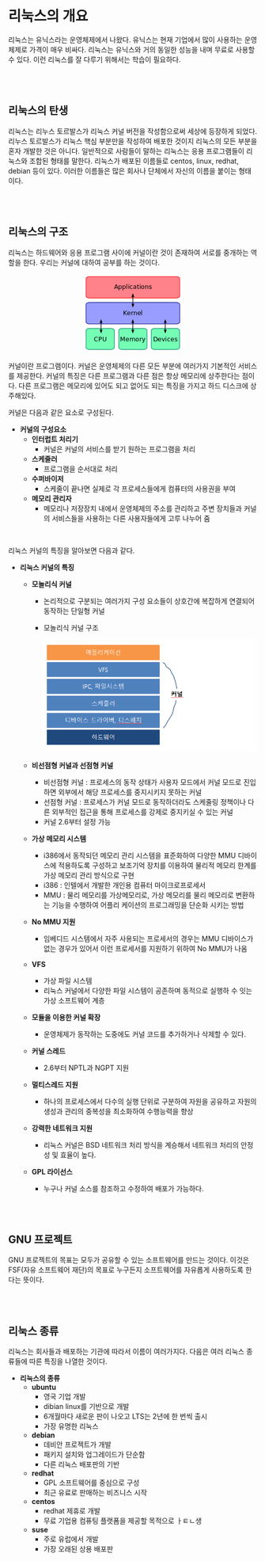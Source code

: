 # 리눅스의 개요

리눅스는 유닉스라는 운영체제에서 나왔다. 유닉스는 현재 기업에서 많이 사용하는 운영체제로 가격이 매우 비싸다. 리눅스는 유닉스와 거의 동일한 성능을 내며 무료로 사용할 수 있다. 이런 리눅스를 잘 다루기 위해서는 학습이 필요하다.

<br>
<br>


## 리눅스의 탄생

 리눅스는 리누스 토르발스가 리눅스 커널 버전을 작성함으로써 세상에 등장하게 되었다. 리누스 토르발스가 리눅스 핵심 부분만을 작성하여 배포한 것이지 리눅스의 모든 부분을 혼자 개발한 것은 아니다. 일반적으로 사람들이 말하는 리눅스는 응용 프로그램들이 리눅스와 조합된 형태를 말한다. 리눅스가 배포된 이름들로 centos, linux, redhat, debian 등이 있다. 이러한 이름들은 많은 회사나 단체에서 자신의 이름을 붙이는 형태이다.  

<br>
<br>


## 리눅스의 구조

리눅스는 하드웨어와 응용 프로그램 사이에 커널이란 것이 존재하여 서로를 중개하는 역할을 한다. 우리는 커널에 대하여 공부를 하는 것이다.
<br>


<p align="center"><img src="https://github.com/hansanguk0222/linux_basic/blob/master/%EA%B9%83%EC%9E%90%EB%A3%8C/2%EB%8B%A8%EC%9B%90/%EB%A6%AC%EB%88%85%EC%8A%A4%EC%BB%A4%EB%84%90%EA%B5%AC%EC%A1%B0.png?raw=true"></p>


커널이란 프로그램이다. 커널은 운영체제의 다른 모든 부분에 여러가지 기본적인 서비스를 제공한다.  커널의 특징은 다른 프로그램과 다른 점은 항상 메모리에 상주한다는 점이다. 다른 프로그램은 메모리에 있어도 되고 없어도 되는 특징을 가지고 하드 디스크에 상주해있다. 
<br>


커널은 다음과 같은 요소로 구성된다.

* **커널의 구성요소**
  * **인터럽트 처리기** 
    * 커널은 커널의 서비스를 받기 원하는 프로그램을 처리
  * **스케줄러** 
    * 프로그램을 순서대로 처리
  * **수퍼바이저**
    * 스케줄이 끝나면 실제로 각 프로세스들에게 컴퓨터의 사용권을 부여
  * **메모리 관리자** 
    *  메모리나 저장장치 내에서 운영체제의 주소를 관리하고 주변 장치들과 커널의 서비스들을 사용하는 다른 사용자들에게 고루 나누어 줌
<br>


리눅스 커널의 특징을 알아보면 다음과 같다.

* **리눅스 커널의 특징**

  * **모놀리식 커널**

    *  논리적으로 구분되는 여러가지 구성 요소들이 상호간에 복잡하게 연결되어 동작하는 단일형 커널

    * 모놀리식 커널 구조

      ![모놀리식 커널](https://github.com/hansanguk0222/linux_basic/blob/master/%EA%B9%83%EC%9E%90%EB%A3%8C/2%EB%8B%A8%EC%9B%90/%EB%AA%A8%EB%86%80%EB%A6%AC%EC%8B%9D%EC%BB%A4%EB%84%90.PNG?raw=true) 

  * **비선점형 커널과 선점형 커널**
    * 비선점형 커널 : 프로세스의 동작 상태가 사용자 모드에서 커널 모드로 진입하면 외부에서 해당 프로세스를 중지시키지 못하는 커널
    * 선점형 커널 : 프로세스가 커널 모드로 동작하더라도 스케줄링 정책이나 다른 외부적인 접근을 통해 프로세스를 강제로 중지키실 수 있는 커널
    * 커널 2.6부터 설정 가능
  * **가상 메모리 시스템** 
    * i386에서 동작되던 메모리 관리 시스템을 표준화하여 다양한 MMU 디바이스에 적용하도록 구성하고 보조기억 장치를 이용하여 물리적 메모리 한계를 가상 메모리 관리 방식으로 구현
    * i386 : 인텔에서 개발한 개인용 컴퓨터 마이크로프로세서
    * MMU : 물리 메모리를 가상메모리로, 가상 메모리를 물리 메모리로 변환하는 기능을 수행하여 어플리 케이션의 프로그래밍을 단순화 시키는 방법
  * **No MMU 지원**
    
    * 임베디드 시스템에서 자주 사용되는 프로세서의 경우는 MMU 디바이스가 없는 경우가 있어서 이런 프로세서를 지원하기 위하여 No MMU가 나옴
  * **VFS**
    * 가상 파일 시스템
    * 리눅스 커널에서 다양한 파일 시스템이 공존하며 동적으로 실행하 수 잇는 가상 소프트웨어 계층
  * **모듈을 이용한 커널 확장**
    
    * 운영체제가 동작하는 도중에도 커널 코드를 추가하거나 삭제할 수 있다.
    
  * **커널 스레드**
     
     * 2.6부터 NPTL과 NGPT 지원 
    
  * **멀티스레드 지원**
  
    * 하나의 프로세스에서 다수의 실행 단위로 구분하여 자원을 공유하고 자원의 생성과 관리의 중복성을 최소화하여 수행능력을 향상 
  * **강력한 네트워크 지원**
  
    * 리눅스 커널은 BSD 네트워크 처리 방식을 계승해서 네트워크 처리의 안정성 및 효율이 높다.
  * **GPL 라이선스**
  
    * 누구나 커널 소스를 참조하고 수정하여 배포가 가능하다.

<br>
<br>


## GNU 프로젝트

GNU 프로젝트의 목표는 모두가 공유할 수 있는 소프트웨어를 만드는 것이다. 이것은 FSF(자유 소프트웨어 재단)의 목표로 누구든지 소프트웨어를 자유롭게 사용하도록 한다는 뜻이다.

<br>
<br>


## 리눅스 종류

리눅스는 회사들과 배포하는 기관에 따라서 이름이 여러가지다. 다음은 여러 리눅스 종류들에 따른 특징을 나열한 것이다.

* **리눅스의 종류**
  * **ubuntu**
    * 영국 기업 개발
    * dibian linux를 기반으로 개발
    * 6개월마다 새로운 판이 나오고 LTS는 2년에 한 번씩 출시
    * 가장 유명한 리눅스
  * **debian**
    * 데비안 프로젝트가 개발
    * 패키지 설치와 업그레이드가 단순함
    * 다른 리눅스 배포판의 기반
  * **redhat**
    * GPL 소프트웨어를 중심으로 구성
    * 최근 유료로 판매하는 비즈니스 시작
  * **centos**
    * redhat 제휴로 개발
    * 무료 기업용 컴퓨팅 플랫폼을 제공할 목적으로 ㅏㅌㄴ생
  * **suse**
    * 주로 유럽에서 개발
    * 가장 오래된 상용 배포판
